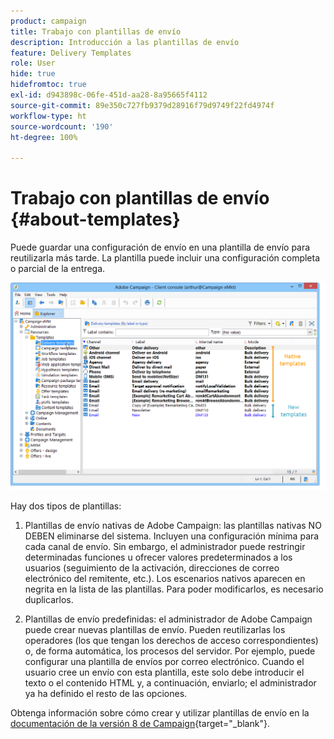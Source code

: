 ```yaml
---
product: campaign
title: Trabajo con plantillas de envío
description: Introducción a las plantillas de envío
feature: Delivery Templates
role: User
hide: true
hidefromtoc: true
exl-id: d943898c-06fe-451d-aa28-8a95665f4112
source-git-commit: 89e350c727fb9379d28916f79d9749f22fd4974f
workflow-type: ht
source-wordcount: '190'
ht-degree: 100%

---
```


# Trabajo con plantillas de envío {#about-templates}

Puede guardar una configuración de envío en una plantilla de envío para reutilizarla más tarde. La plantilla puede incluir una configuración completa o parcial de la entrega.

![](assets/s_user_template_list.png)

Hay dos tipos de plantillas:

1. Plantillas de envío nativas de Adobe Campaign: las plantillas nativas NO DEBEN eliminarse del sistema. Incluyen una configuración mínima para cada canal de envío. Sin embargo, el administrador puede restringir determinadas funciones u ofrecer valores predeterminados a los usuarios (seguimiento de la activación, direcciones de correo electrónico del remitente, etc.). Los escenarios nativos aparecen en negrita en la lista de las plantillas. Para poder modificarlos, es necesario duplicarlos.

1. Plantillas de envío predefinidas: el administrador de Adobe Campaign puede crear nuevas plantillas de envío. Pueden reutilizarlas los operadores (los que tengan los derechos de acceso correspondientes) o, de forma automática, los procesos del servidor. Por ejemplo, puede configurar una plantilla de envíos por correo electrónico. Cuando el usuario cree un envío con esta plantilla, este solo debe introducir el texto o el contenido HTML y, a continuación, enviarlo; el administrador ya ha definido el resto de las opciones.


Obtenga información sobre cómo crear y utilizar plantillas de envío en la [documentación de la versión 8 de Campaign](https://experienceleague.adobe.com/es/docs/campaign/campaign-v8/send/create-templates){target="_blank"}.